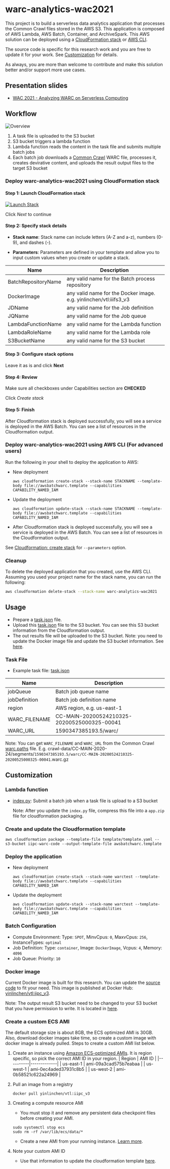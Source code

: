 # warc-analytics-wac2021
This project is to build a serverless data analytics application that processes the Common Crawl files stored in the AWS S3. This application is composed of AWS Lambda, AWS Batch, Container, and ArchiveSpark. This AWS solution can be deployed using a [CloudFormation stack](README.md#deploy-warc-analytics-wac2021-using-cloudformation-stack) or [AWS CLI](README.md#deploy-warc-analytics-wac2021-using-aws-cli-for-advanced-users). 

The source code is specific for this research work and you are free to update it for your work. See [Customization](README.md#customization) for details. 

As always, you are more than welcome to contribute and make this solution better and/or support more use cases.

## Presentation slides
* [WAC 2021 - Analyzing WARC on Serverless Computing](docs/iipc21_v2.pdf)

## Workflow
![Overview](images/workflow.png "Overview")
1. A task file is uploaded to the S3 bucket
2. S3 bucket triggers a lambda function
3. Lambda function reads the content in the task file and submits multiple batch jobs
4. Each batch job downloads a [Common Crawl](https://commoncrawl.org/the-data/) WARC file, processes it, creates devirative content, and uploads the result output files to the target S3 bucket

### Deploy warc-analytics-wac2021 using CloudFormation stack
#### Step 1: Launch CloudFormation stack
[![Launch Stack](https://cdn.rawgit.com/buildkite/cloudformation-launch-stack-button-svg/master/launch-stack.svg)](https://console.aws.amazon.com/cloudformation/home?region=us-east-1#/stacks/new?&templateURL=https://iipc-warc-code.s3.amazonaws.com/awsbatchwarc.template)

Click *Next* to continue

#### Step 2: Specify stack details

* <b>Stack name</b>: Stack name can include letters (A-Z and a-z), numbers (0-9), and dashes (-).

* <b>Parameters</b>: Parameters are defined in your template and allow you to input custom values when you create or update a stack.

| Name | Description |
|----------|-------------|
| BatchRepositoryName | any valid name for the Batch process repository |
| DockerImage | any valid name for the Docker image. e.g. yinlinchen/vtl:iiifs3_v3 |
| JDName | any valid name for the Job definition |
| JQName | any valid name for the Job queue |
| LambdaFunctionName | any valid name for the Lambda function |
| LambdaRoleName | any valid name for the Lambda role  |
| S3BucketName | any valid name for the S3 bucket |

#### Step 3: Configure stack options
Leave it as is and click **Next**

#### Step 4: Review
Make sure all checkboxes under Capabilities section are **CHECKED**

Click *Create stack*

#### Step 5: Finish
After Cloudformation stack is deployed successfully, you will see a service is deployed in the AWS Batch. You can see a list of resources in the Cloudformation output.

### Deploy warc-analytics-wac2021 using AWS CLI (For advanced users)
Run the following in your shell to deploy the application to AWS:
* New deployment
	```
	aws cloudformation create-stack --stack-name STACKNAME --template-body file://awsbatchwarc.template --capabilities CAPABILITY_NAMED_IAM
	```
* Update the deployment
	```
	aws cloudformation update-stack --stack-name STACKNAME --template-body file://awsbatchwarc.template --capabilities CAPABILITY_NAMED_IAM
	```
* After Cloudformation stack is deployed successfully, you will see a service is deployed in the AWS Batch. You can see a list of resources in the Cloudformation output.

See [Cloudformation: create stack](https://docs.aws.amazon.com/cli/latest/reference/cloudformation/create-stack.html) for `--parameters` option.

### Cleanup

To delete the deployed application that you created, use the AWS CLI. Assuming you used your project name for the stack name, you can run the following:

```bash
aws cloudformation delete-stack --stack-name warc-analytics-wac2021
```

## Usage
* Prepare a [task.json](examples/task.json) file.
* Upload this [task.json](examples/task.json) file to the S3 bucket. You can see this S3 bucket information from the Cloudformation output. 
* The out results file will be uploaded to the S3 bucket. Note: you need to update the Docker image file and update the S3 bucket information. See [here](docker/executeNotebook.sh#L16).

### Task File
* Example task file: [task.json](examples/task.json)

| Name | Description |
|----------|-------------|
| jobQueue | Batch job queue name |
| jobDefinition | Batch job definition name |
| region | AWS region, e.g. us-east-1 |
| WARC_FILENAME | CC-MAIN-20200524210325-20200525000325-00041 |
| WARC_URL | 1590347385193.5/warc/ |

Note: You can get `WARC_FILENAME` and `WARC_URL` from the Common Crawl [warc.paths](examples/data/warc.paths) file. E.g. crawl-data/CC-MAIN-2020-24/segments/`1590347385193.5/warc/CC-MAIN-20200524210325-20200525000325-00041`.warc.gz

## Customization 

### Lambda function
* [index.py](src/index.py): Submit a batch job when a task file is upload to a S3 bucket

	Note: After you update the `index.py` file, compress this file into a `app.zip` file for cloudformation packaging.

### Create and update the Cloudformation template
```
aws cloudformation package --template-file template/template.yaml --s3-bucket iipc-warc-code --output-template-file awsbatchwarc.template
```

### Deploy the application
* New deployment
	```
	aws cloudformation create-stack --stack-name warctest --template-body file://awsbatchwarc.template --capabilities CAPABILITY_NAMED_IAM
	```
* Update the deployment
	```
	aws cloudformation update-stack --stack-name warctest --template-body file://awsbatchwarc.template --capabilities CAPABILITY_NAMED_IAM
	```

### Batch Configuration
* Compute Environment: Type: `SPOT`, MinvCpus: `0`, MaxvCpus: `256`, InstanceTypes: `optimal`
* Job Definition: Type: `container`, Image: `DockerImage`, Vcpus: `4`, Memory: `4096`
* Job Queue: Priority: `10`

### Docker image
Current Docker image is built for this research. You can update the [source code](docker/) to fit your need. This image is published at Docker Hub: [yinlinchen/vtl:iipc_v3](yinlinchen/vtl:iipc_v3). 

Note: The output result S3 bucket need to be changed to your S3 bucket that you have permission to write. It is located in [here](docker/executeNotebook.sh#L16).

### Create a custom ECS AMI
The default storage size is about 8GB, the ECS optimized AMI is 30GB. Also, download docker images take time, so create a custom image with docker image is already pulled. Steps to create a custom AMI list below.

1. Create an instance using [Amazon ECS-optimized AMIs](https://docs.aws.amazon.com/AmazonECS/latest/developerguide/ecs-optimized_AMI.html). It is region specific, so pick the correct AMI ID in your region.
	| Region | AMI ID |
	|----------|-------------|
	| us-east-1 | ami-09a3cad575b7eabaa |
	| us-west-1 | ami-0ec4aded37931c8b5 |
	| us-west-2 | ami-0b58521c622a24969 |

2. Pull an image from a registry
	```
	docker pull yinlinchen/vtl:iipc_v3
	```

3. Creating a compute resource AMI
	* You must stop it and remove any persistent data checkpoint files before creating your AMI.
	```
	sudo systemctl stop ecs
	sudo rm -rf /var/lib/ecs/data/*
	```
	* Create a new AMI from your running instance.
	[Learn more](https://docs.aws.amazon.com/batch/latest/userguide/create-batch-ami.html).

4. Note your custom AMI ID
	* Use that information to update the cloudformation template [here](template/template.yaml#L187).
